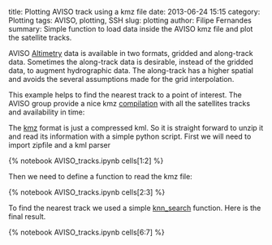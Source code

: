 title: Plotting AVISO track using a kmz file
date:  2013-06-24 15:15
category: Plotting
tags: AVISO, plotting, SSH
slug: plotting
author: Filipe Fernandes
summary: Simple function to load data inside the AVISO kmz file and plot the satellite tracks.


AVISO [Altimetry](http://www.aviso.oceanobs.com/en/altimetry.html) data is
available in two formats, gridded and along-track data.  Sometimes the
along-track data is desirable, instead of the gridded data, to augment
hydrographic data.  The along-track has a higher spatial and avoids the several
assumptions made for the grid interpolation.

This example helps to find the nearest track to a point of interest.  The AVISO
group provide a nice kmz [compilation](http://www.aviso.oceanobs.com/en/data/tools/pass-locator.html) with all the satellites tracks and availability in time:

The [kmz](http://en.wikipedia.org/wiki/Keyhole_Markup_Language) format is just
a compressed kml.  So it is straight forward to unzip it and read its information
with a simple python script.  First we will need to import zipfile and a kml
parser

{% notebook AVISO_tracks.ipynb cells[1:2] %}

Then we need to define a function to read the kmz file:

{% notebook AVISO_tracks.ipynb cells[2:3] %}

To find the nearest track we used a simple [knn_search](http://glowingpython.blogspot.com.br/2012/04/k-nearest-neighbor-search.html)
function. Here is the final result.

{% notebook AVISO_tracks.ipynb cells[6:7] %}
